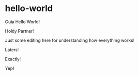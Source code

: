 # hello-world
Guia Hello World!

Holdy Partner!

Just some editing here for understanding how everything works!

Laters!

Exactly!

Yep!
